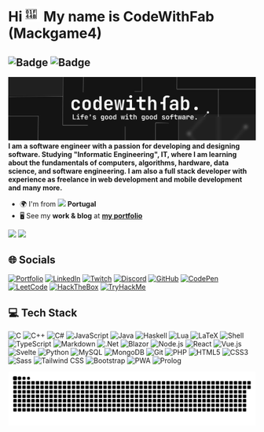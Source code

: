 Hi
<img width="30" src="./readme-assets/waving_hand.svg" alt="Waving Hand Animated" />
My name is CodeWithFab (Mackgame4)
==========================
![Badge](https://img.shields.io/badge/Software_Engineer-black)
![Badge](https://img.shields.io/badge/Full_Stack_Developer-black)
------------------

<img src="./readme-assets/githubbanner.png" alt="Github Banner" />

<b>
I am a software engineer with a passion for developing and designing software.
Studying "Informatic Engineering", IT, where I am learning about the fundamentals of computers, algorithms, hardware, data science, and software engineering.
I am also a full stack developer with experience as freelance in web development and mobile development and many more.
</b>

<span></span>

* 🌍  I'm from <img src="https://flagsapi.com/PT/shiny/16.png"> **Portugal**
* 🖥️  See my **work & blog** at [**my portfolio**](https://codewithfab.vercel.app/)

<span></span>

<a href="https://www.github.com/mackgame4" target="_blank" rel="noreferrer"><img
src="https://img.shields.io/github/followers/mackgame4?logo=github&style=for-the-badge&color=black&labelColor=27272a" /></a>
<a href="https://www.twitch.tv/mackgame4" target="_blank" rel="noreferrer"><img
src="https://img.shields.io/twitch/status/mackgame4?logo=twitch&logoColor=white&style=for-the-badge&color=black&labelColor=27272a&label=TWITCH+STATUS" /></a>

## 🌐 Socials
[![Portfolio](https://img.shields.io/badge/Portfolio-%23000000.svg?logo=htmx&logoColor=white)](http://mackgame4.github.io/)
[![LinkedIn](https://img.shields.io/badge/LinkedIn-%230077B5.svg?logo=linkedin&logoColor=white)](https://www.linkedin.com/in/fabiomagalhaes104365)
[![Twitch](https://img.shields.io/badge/Twitch-%239146FF.svg?logo=twitch&logoColor=white)](https://www.twitch.tv/mackgame4)
[![Discord](https://img.shields.io/badge/Discord-%237289DA.svg?logo=discord&logoColor=white)](https://discord.com/users/263676903116898304)
[![GitHub](https://img.shields.io/badge/GitHub-%23121011.svg?logo=github&logoColor=white)](https://github.com/Mackgame4)
[![CodePen](https://img.shields.io/badge/CodePen-%23000000.svg?logo=codepen&logoColor=white)](https://codepen.io/mackgame4)
[![LeetCode](https://img.shields.io/badge/LeetCode-%23FFA116.svg?logo=leetcode&logoColor=white)](https://leetcode.com/u/Mackgame4/)
[![HackTheBox](https://img.shields.io/badge/HackTheBox-%239FEF00.svg?logo=hackthebox&logoColor=white)](https://app.hackthebox.com/profile/2136632)
[![TryHackMe](https://img.shields.io/badge/TryHackMe-%23B61B1B.svg?logo=tryhackme&logoColor=white)](https://tryhackme.com/p/Mackgame4)

## 💻 Tech Stack
![C](https://img.shields.io/badge/c-%2300599C.svg?style=for-the-badge&logo=c&logoColor=white)
![C++](https://img.shields.io/badge/c++-%2300599C.svg?style=for-the-badge&logo=c%2B%2B&logoColor=white)
![C#](https://img.shields.io/badge/csharp-%23A277DA.svg?style=for-the-badge&logo=resharper&logoColor=white)
![JavaScript](https://img.shields.io/badge/javascript-%23323330.svg?style=for-the-badge&logo=javascript&logoColor=%23F7DF1E)
![Java](https://img.shields.io/badge/java-%23ED8B00.svg?style=for-the-badge&logo=openjdk&logoColor=white)
![Haskell](https://img.shields.io/badge/Haskell-5e5086?style=for-the-badge&logo=haskell&logoColor=white)
![Lua](https://img.shields.io/badge/lua-%232C2D72.svg?style=for-the-badge&logo=lua&logoColor=white)
![LaTeX](https://img.shields.io/badge/latex-%23008080.svg?style=for-the-badge&logo=latex&logoColor=white)
![Shell](https://img.shields.io/badge/Shell-%234D4D4D.svg?style=for-the-badge&logo=iterm2&logoColor=white)
![TypeScript](https://img.shields.io/badge/typescript-%23007ACC.svg?style=for-the-badge&logo=typescript&logoColor=white)
![Markdown](https://img.shields.io/badge/markdown-%23000000.svg?style=for-the-badge&logo=markdown&logoColor=white)
![.Net](https://img.shields.io/badge/.NET-5C2D91?style=for-the-badge&logo=.net&logoColor=white)
![Blazor](https://img.shields.io/badge/Blazor-512BD4?style=for-the-badge&logo=blazor&logoColor=white)
![Node.js](https://img.shields.io/badge/node.js-6DA55F?style=for-the-badge&logo=node.js&logoColor=white)
![React](https://img.shields.io/badge/react-%2320232a.svg?style=for-the-badge&logo=react&logoColor=%2361DAFB)
![Vue.js](https://img.shields.io/badge/vuejs-%2335495e.svg?style=for-the-badge&logo=vue.js&logoColor=%4FC08D)
![Svelte](https://img.shields.io/badge/svelte-%23f1413d.svg?style=for-the-badge&logo=svelte&logoColor=white)
![Python](https://img.shields.io/badge/python-%2314354C.svg?style=for-the-badge&logo=python&logoColor=white)
![MySQL](https://img.shields.io/badge/mysql-%235397B4.svg?style=for-the-badge&logo=mysql&logoColor=white)
![MongoDB](https://img.shields.io/badge/mongodb-%234ea94b.svg?style=for-the-badge&logo=mongodb&logoColor=white)
![Git](https://img.shields.io/badge/git-%23F05032.svg?style=for-the-badge&logo=git&logoColor=white)
![PHP](https://img.shields.io/badge/php-%23777BB4.svg?style=for-the-badge&logo=php&logoColor=white)
![HTML5](https://img.shields.io/badge/html5-%23E34F26.svg?style=for-the-badge&logo=html5&logoColor=white)
![CSS3](https://img.shields.io/badge/css3-%231572B6.svg?style=for-the-badge&logo=css3&logoColor=white)
![Sass](https://img.shields.io/badge/sass-%23CC6699.svg?style=for-the-badge&logo=sass&logoColor=white)
![Tailwind CSS](https://img.shields.io/badge/tailwindcss-%2338B2AC.svg?style=for-the-badge&logo=tailwind-css&logoColor=white)
![Bootstrap](https://img.shields.io/badge/bootstrap-%23563D7C.svg?style=for-the-badge&logo=bootstrap&logoColor=white)
![PWA](https://img.shields.io/badge/PWA-5C2D91?style=for-the-badge&logo=pwa&logoColor=white)
![Prolog](https://img.shields.io/badge/Prolog-f43729?style=for-the-badge&logo=protocolsdotio&logoColor=white)

<!--
<h1 align="center">
    <img src="https://readme-typing-svg.herokuapp.com/?font=Righteous&size=35&center=true&vCenter=true&width=500&height=70&duration=4000&lines=Hi+There!+👋;+I'm+Mackgame4!;" />
</h1>
-->
<!--
## 📊 GitHub Stats
![](https://github-readme-stats.vercel.app/api?username=Mackgame4&theme=shadow_green&hide_border=true&include_all_commits=true&count_private=true)<br/>
![](https://github-readme-streak-stats.herokuapp.com/?user=Mackgame4&theme=shadow_green&hide_border=true)<br/>
![](https://github-readme-stats.vercel.app/api/top-langs/?username=Mackgame4&theme=shadow_green&hide_border=true&include_all_commits=true&count_private=true&layout=compact)
-->
<!--
## 🏆 GitHub Trophies
![](https://github-profile-trophy.vercel.app/?username=Mackgame4&theme=shadow_green&no-frame=true&no-bg=false&margin-w=4)
-->
<!--
### 🔝 Top Contributed Public Repo
![](https://github-contributor-stats.vercel.app/api?username=Mackgame4&limit=5&theme=shadow_green&combine_all_yearly_contributions=true)
-->
<!--
## 💰 Support Us
<ul style="list-style-type: none; margin: 0;">
<li style="display: inline-block; margin-right: 0.25rem;"><a href="https://www.buymeacoffee.com/fghfghfgh"><img src="https://cdn.buymeacoffee.com/buttons/v2/default-yellow.png" width="150"/></a></li>
</ul>
-->

<img src="./readme-assets/snake.svg" alt="Snake Animated" />
